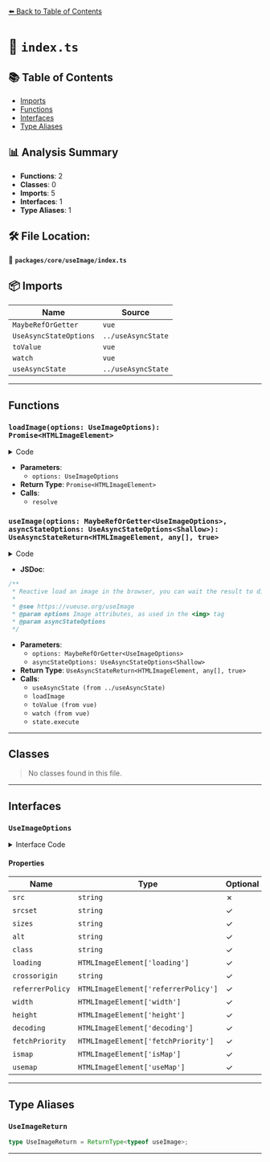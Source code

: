 [⬅️ Back to Table of Contents](../../../index.md)

# 📄 `index.ts`

## 📚 Table of Contents

- [Imports](#imports)
- [Functions](#functions)
- [Interfaces](#interfaces)
- [Type Aliases](#type-aliases)

## 📊 Analysis Summary

- **Functions**: 2
- **Classes**: 0
- **Imports**: 5
- **Interfaces**: 1
- **Type Aliases**: 1

## 🛠️ File Location:
📂 **`packages/core/useImage/index.ts`**

## 📦 Imports

| Name | Source |
|------|--------|
| `MaybeRefOrGetter` | `vue` |
| `UseAsyncStateOptions` | `../useAsyncState` |
| `toValue` | `vue` |
| `watch` | `vue` |
| `useAsyncState` | `../useAsyncState` |


---

## Functions

### `loadImage(options: UseImageOptions): Promise<HTMLImageElement>`

<details><summary>Code</summary>

```ts
async function loadImage(options: UseImageOptions): Promise<HTMLImageElement> {
  return new Promise((resolve, reject) => {
    const img = new Image()
    const { src, srcset, sizes, class: clazz, loading, crossorigin, referrerPolicy, width, height, decoding, fetchPriority, ismap, usemap } = options

    img.src = src

    if (srcset != null)
      img.srcset = srcset
    if (sizes != null)
      img.sizes = sizes
    if (clazz != null)
      img.className = clazz
    if (loading != null)
      img.loading = loading
    if (crossorigin != null)
      img.crossOrigin = crossorigin
    if (referrerPolicy != null)
      img.referrerPolicy = referrerPolicy
    if (width != null)
      img.width = width
    if (height != null)
      img.height = height
    if (decoding != null)
      img.decoding = decoding
    if (fetchPriority != null)
      img.fetchPriority = fetchPriority
    if (ismap != null)
      img.isMap = ismap
    if (usemap != null)
      img.useMap = usemap

    img.onload = () => resolve(img)
    img.onerror = reject
  })
}
```
</details>

- **Parameters**:
  - `options: UseImageOptions`
- **Return Type**: `Promise<HTMLImageElement>`
- **Calls**:
  - `resolve`
### `useImage(options: MaybeRefOrGetter<UseImageOptions>, asyncStateOptions: UseAsyncStateOptions<Shallow>): UseAsyncStateReturn<HTMLImageElement, any[], true>`

<details><summary>Code</summary>

```ts
export function useImage<Shallow extends true>(options: MaybeRefOrGetter<UseImageOptions>, asyncStateOptions: UseAsyncStateOptions<Shallow> = {}) {
  const state = useAsyncState<HTMLImageElement | undefined>(
    () => loadImage(toValue(options)),
    undefined,
    {
      resetOnExecute: true,
      ...asyncStateOptions,
    },
  )

  watch(
    () => toValue(options),
    () => state.execute(asyncStateOptions.delay),
    { deep: true },
  )

  return state
}
```
</details>

- **JSDoc**:
```ts
/**
 * Reactive load an image in the browser, you can wait the result to display it or show a fallback.
 *
 * @see https://vueuse.org/useImage
 * @param options Image attributes, as used in the <img> tag
 * @param asyncStateOptions
 */
```

- **Parameters**:
  - `options: MaybeRefOrGetter<UseImageOptions>`
  - `asyncStateOptions: UseAsyncStateOptions<Shallow>`
- **Return Type**: `UseAsyncStateReturn<HTMLImageElement, any[], true>`
- **Calls**:
  - `useAsyncState (from ../useAsyncState)`
  - `loadImage`
  - `toValue (from vue)`
  - `watch (from vue)`
  - `state.execute`

---

## Classes

> No classes found in this file.


---

## Interfaces

### `UseImageOptions`

<details><summary>Interface Code</summary>

```ts
export interface UseImageOptions {
  /** Address of the resource */
  src: string
  /** Images to use in different situations, e.g., high-resolution displays, small monitors, etc. */
  srcset?: string
  /** Image sizes for different page layouts */
  sizes?: string
  /** Image alternative information */
  alt?: string
  /** Image classes */
  class?: string
  /** Image loading */
  loading?: HTMLImageElement['loading']
  /** Image CORS settings */
  crossorigin?: string
  /** Referrer policy for fetch https://developer.mozilla.org/en-US/docs/Web/HTTP/Headers/Referrer-Policy */
  referrerPolicy?: HTMLImageElement['referrerPolicy']
  /** Image width */
  width?: HTMLImageElement['width']
  /** Image height */
  height?: HTMLImageElement['height']
  /** https://developer.mozilla.org/en-US/docs/Web/HTML/Element/img#decoding */
  decoding?: HTMLImageElement['decoding']
  /** Provides a hint of the relative priority to use when fetching the image */
  fetchPriority?: HTMLImageElement['fetchPriority']
  /** Provides a hint of the importance of the image */
  ismap?: HTMLImageElement['isMap']
  /** The partial URL (starting with #) of an image map associated with the element */
  usemap?: HTMLImageElement['useMap']
}
```
</details>

#### Properties

| Name | Type | Optional | Description |
|------|------|----------|-------------|
| `src` | `string` | ✗ |  |
| `srcset` | `string` | ✓ |  |
| `sizes` | `string` | ✓ |  |
| `alt` | `string` | ✓ |  |
| `class` | `string` | ✓ |  |
| `loading` | `HTMLImageElement['loading']` | ✓ |  |
| `crossorigin` | `string` | ✓ |  |
| `referrerPolicy` | `HTMLImageElement['referrerPolicy']` | ✓ |  |
| `width` | `HTMLImageElement['width']` | ✓ |  |
| `height` | `HTMLImageElement['height']` | ✓ |  |
| `decoding` | `HTMLImageElement['decoding']` | ✓ |  |
| `fetchPriority` | `HTMLImageElement['fetchPriority']` | ✓ |  |
| `ismap` | `HTMLImageElement['isMap']` | ✓ |  |
| `usemap` | `HTMLImageElement['useMap']` | ✓ |  |


---

## Type Aliases

### `UseImageReturn`

```ts
type UseImageReturn = ReturnType<typeof useImage>;
```


---